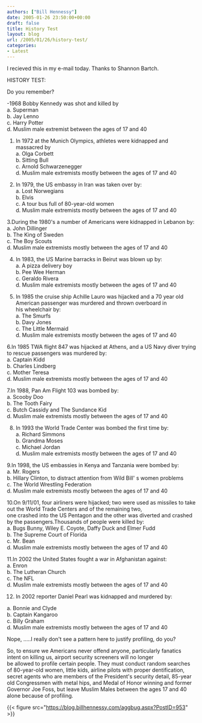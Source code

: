 ```yaml
---
authors: ["Bill Hennessy"]
date: 2005-01-26 23:50:00+00:00
draft: false
title: History Test
layout: blog
url: /2005/01/26/history-test/
categories:
- Latest
---
```


I recieved this in my e-mail today. Thanks to Shannon Bartch.




HISTORY TEST:




Do you remember?




-1968 Bobby Kennedy was shot and killed by  
a. Superman  
b. Jay Lenno  
c. Harry Potter  
d. Muslim male extremist between the ages of 17 and 40




1. In 1972 at the Munich Olympics, athletes were kidnapped and massacred by  
a. Olga Corbett  
b. Sitting Bull  
c. Arnold Schwarzenegger  
d. Muslim male extremists mostly between the ages of 17 and 40




2. In 1979, the US embassy in Iran was taken over by:  
a. Lost Norwegians  
b. Elvis  
c. A tour bus full of 80-year-old women  
d. Muslim male extremists mostly between the ages of 17 and 40




3.During the 1980's a number of Americans were kidnapped in Lebanon by:  
a. John Dillinger  
b. The King of Sweden  
c. The Boy Scouts  
d. Muslim male extremists mostly between the ages of 17 and 40




4. In 1983, the US Marine barracks in Beirut was blown up by:  
a. A pizza delivery boy  
b. Pee Wee Herman  
c. Geraldo Rivera  
d. Muslim male extremists mostly between the ages of 17 and 40




5. In 1985 the cruise ship Achille Lauro was hijacked and a 70 year old American passenger was murdered and thrown overboard in   
his wheelchair by:  
a. The Smurfs  
b. Davy Jones  
c. The Little Mermaid  
d. Muslim male extremists mostly between the ages of 17 and 40




6.In 1985 TWA flight 847 was hijacked at Athens, and a US Navy diver trying to rescue passengers was murdered by:  
a. Captain Kidd  
b. Charles Lindberg  
c. Mother Teresa  
d. Muslim male extremists mostly between the ages of 17 and 40




7.In 1988, Pan Am Flight 103 was bombed by:  
a. Scooby Doo  
b. The Tooth Fairy  
c. Butch Cassidy and The Sundance Kid  
d. Muslim male extremists mostly between the ages of 17 and 40




8. In 1993 the World Trade Center was bombed the first time by:   
a. Richard Simmons  
b. Grandma Moses  
c. Michael Jordan  
d. Muslim male extremists mostly between the ages of 17 and 40




9.In 1998, the US embassies in Kenya and Tanzania were bombed by:   
a. Mr. Rogers   
b. Hillary Clinton, to distract attention from Wild Bill' s women problems  
c. The World Wrestling Federation  
d. Muslim male extremists mostly between the ages of 17 and 40




10.On 9/11/01, four airliners were hijacked; two were used as missiles to take out the World Trade Centers and of the remaining two,   
one crashed into the US Pentagon and the other was diverted and crashed by the passengers.Thousands of people were killed by:  
a. Bugs Bunny, Wiley E. Coyote, Daffy Duck and Elmer Fudd   
b. The Supreme Court of Florida  
c. Mr. Bean  
d. Muslim male extremists mostly between the ages of 17 and 40




11.In 2002 the United States fought a war in Afghanistan against:   
a. Enron  
b. The Lutheran Church  
c. The NFL  
d. Muslim male extremists mostly between the ages of 17 and 40




12. In 2002 reporter Daniel Pearl was kidnapped and murdered by: 




a. Bonnie and Clyde  
b. Captain Kangaroo  
c. Billy Graham  
d. Muslim male extremists mostly between the ages of 17 and 40




Nope, .....I really don't see a pattern here to justify profiling, do you?




So, to ensure we Americans never offend anyone, particularly fanatics intent on killing us, airport security screeners will no longer   
be allowed to profile certain people. They must conduct random searches of 80-year-old women, little kids, airline pilots with proper dentification, secret agents who are members of the President's security detail, 85-year old Congressmen with metal hips, and Medal of Honor winning and former Governor Joe Foss, but leave Muslim Males between the ages 17 and 40 alone because of profiling.  


{{< figure src="https://blog.billhennessy.com/aggbug.aspx?PostID=953" >}}

